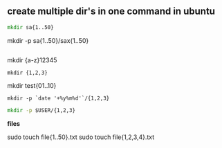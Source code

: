 ## create multiple dir's in one command in ubuntu 

```cmd
mkdir sa{1..50}
```
mkdir -p sa{1..50}/sax{1..50}
```
```
mkdir {a-z}12345 
```
mkdir {1,2,3}
```
mkdir test{01..10}
```
mkdir -p `date '+%y%m%d'`/{1,2,3} 
```
```cmd
mkdir -p $USER/{1,2,3} 
```

**files**

sudo touch file{1..50}.txt
sudo touch file{1,2,3,4}.txt
